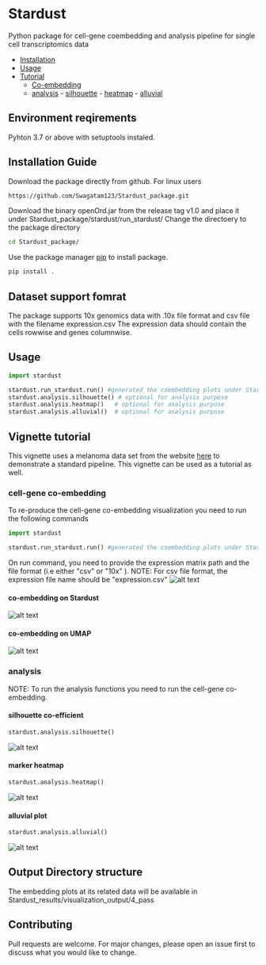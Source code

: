 # Stardust
Python package for cell-gene coembedding and analysis pipeline for single cell transcriptomics data

-   [Installation](#installation-guide)
-   [Usage](#usage)
-   [Tutorial](#vignette-tutorial)
       -  [Co-embedding](#cell-gene_co-embedding)
       -  [analysis](#analysis)
         -  [silhouette](#silhouette-coefficient)
         -  [heatmap](#marker_heatmap)
         -  [alluvial](#alluvial_plot)
## Environment reqirements

Pyhton 3.7 or above with setuptools instaled.

## Installation Guide

Download the package directly from github. For linux users
```bash
https://github.com/Swagatam123/Stardust_package.git
```
Download the binary openOrd.jar from the release tag v1.0 and place it under Stardust_package/stardust/run_stardust/
Change the directoery to the package directory
```bash
cd Stardust_package/
```
Use the package manager [pip](https://pip.pypa.io/en/stable/) to install package.

```bash
pip install .
```

## Dataset support fomrat

The package supports 10x genomics data with .10x file format and csv file with the filename expression.csv
The expression data should contain the cells rowwise and genes columnwise.

## Usage

```python
import stardust

stardust.run_stardust.run() #generated the coembedding plots under Stardust_resuts/visualization_output/4_pass.
stardust.analysis.silhouette() # optional for analysis purpose
stardust.analysis.heatmap()   # optional for analysis purpose
stardust.analysis.alluvial()  # optional for analysis purpose
```
## Vignette tutorial
This vignette uses a melanoma data set from the website [here](https://singlecell.broadinstitute.org/single_cell/study/SCP11/melanoma-intra-tumor-heterogeneity) to demonstrate a standard pipeline. This vignette can be used as a tutorial as well.

### cell-gene co-embedding
To re-produce the cell-gene co-embedding visualization you need to run the following commands

```python
import stardust

stardust.run_stardust.run() #generated the coembedding plots under Stardust_resuts/visualization_output/4_pass.
```
On run command, you need to provide the expression matrix path and the file format (i.e either "csv" or "10x" ). 
NOTE: For csv file format, the expression file name should be "expression.csv"
![alt text](blob/run.PNG)

#### co-embedding on Stardust
![alt text](blob/sd_color_embedding.png)<!-- -->
#### co-embedding on UMAP
![alt text](blob/umap_color_embedding.png)<!-- -->
### analysis
NOTE: To run the analysis functions you need to run the cell-gene co-embedding. 
#### silhouette co-efficient
```python
stardust.analysis.silhouette()
```
![alt text](blob/silhouette.png)<!-- -->
#### marker heatmap
```python
stardust.analysis.heatmap()
```
![alt text](blob/heatmap.png)<!-- -->
#### alluvial plot
```python
stardust.analysis.alluvial()
```
![alt text](blob/alluvial_gold.png)<!-- -->
## Output Directory structure
The embedding plots at its related data will be available in Stardust_results/visualization_output/4_pass

## Contributing
Pull requests are welcome. For major changes, please open an issue first to discuss what you would like to change.

